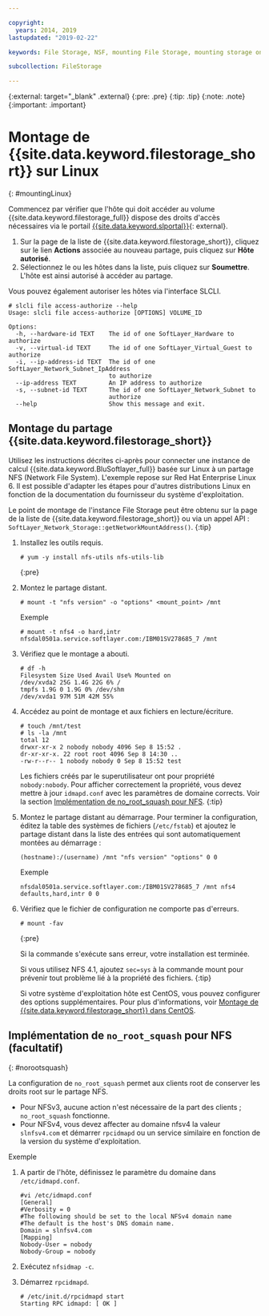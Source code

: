 ```yaml
---

copyright:
  years: 2014, 2019
lastupdated: "2019-02-22"

keywords: File Storage, NSF, mounting File Storage, mounting storage on Linux,

subcollection: FileStorage

---
```

{:external: target="_blank" .external}
{:pre: .pre}
{:tip: .tip}
{:note: .note}
{:important: .important}

# Montage de {{site.data.keyword.filestorage_short}} sur Linux
{: #mountingLinux}

Commencez par vérifier que l'hôte qui doit accéder au volume {{site.data.keyword.filestorage_full}} dispose des droits d'accès nécessaires via le portail [{{site.data.keyword.slportal}}](https://control.softlayer.com/){: external}.

1. Sur la page de la liste de {{site.data.keyword.filestorage_short}}, cliquez sur le lien **Actions** associée au nouveau partage, puis cliquez sur **Hôte autorisé**.
2. Sélectionnez le ou les hôtes dans la liste, puis cliquez sur **Soumettre**. L'hôte est ainsi autorisé à accéder au partage.

Vous pouvez également autoriser les hôtes via l'interface SLCLI.
```
# slcli file access-authorize --help
Usage: slcli file access-authorize [OPTIONS] VOLUME_ID

Options:
  -h, --hardware-id TEXT    The id of one SoftLayer_Hardware to authorize
  -v, --virtual-id TEXT     The id of one SoftLayer_Virtual_Guest to authorize
  -i, --ip-address-id TEXT  The id of one SoftLayer_Network_Subnet_IpAddress
                            to authorize
  --ip-address TEXT         An IP address to authorize
  -s, --subnet-id TEXT      The id of one SoftLayer_Network_Subnet to
                            authorize
  --help                    Show this message and exit.
```

## Montage du partage {{site.data.keyword.filestorage_short}}

Utilisez les instructions décrites ci-après pour connecter une instance de calcul {{site.data.keyword.BluSoftlayer_full}} basée sur Linux à un partage NFS (Network File System). L'exemple repose sur Red Hat Enterprise Linux 6. Il est possible d'adapter les étapes pour d'autres distributions Linux en fonction de la documentation du fournisseur du système d'exploitation.

Le point de montage de l'instance File Storage peut être obtenu sur la page de la liste de {{site.data.keyword.filestorage_short}} ou via un appel API : `SoftLayer_Network_Storage::getNetworkMountAddress()`.
{:tip}

1. Installez les outils requis.
   ```
   # yum -y install nfs-utils nfs-utils-lib
   ```
   {:pre}

2. Montez le partage distant.
   ```
   # mount -t "nfs version" -o "options" <mount_point> /mnt
   ```

   Exemple
   ```
   # mount -t nfs4 -o hard,intr
   nfsdal0501a.service.softlayer.com:/IBM01SV278685_7 /mnt
   ```

3. Vérifiez que le montage a abouti.
   ```
   # df -h
   Filesystem Size Used Avail Use% Mounted on
   /dev/xvda2 25G 1.4G 22G 6% /
   tmpfs 1.9G 0 1.9G 0% /dev/shm
   /dev/xvda1 97M 51M 42M 55%
   ```

4. Accédez au point de montage et aux fichiers en lecture/écriture.
   ```
   # touch /mnt/test
   # ls -la /mnt
   total 12
   drwxr-xr-x 2 nobody nobody 4096 Sep 8 15:52 .
   dr-xr-xr-x. 22 root root 4096 Sep 8 14:30 ..
   -rw-r--r-- 1 nobody nobody 0 Sep 8 15:52 test
   ```

   Les fichiers créés par le superutilisateur ont pour propriété `nobody:nobody`. Pour afficher correctement la propriété, vous devez mettre à jour `idmapd.conf` avec les paramètres de domaine corrects. Voir la section [Implémentation de no_root_squash pour NFS](#norootsquash).
   {:tip}

5. Montez le partage distant au démarrage. Pour terminer la configuration, éditez la table des systèmes de fichiers (`/etc/fstab`) et ajoutez le partage distant dans la liste des entrées qui sont automatiquement montées au démarrage :

   ```
   (hostname):/(username) /mnt "nfs version" "options" 0 0
   ```

   Exemple

   ```
   nfsdal0501a.service.softlayer.com:/IBM01SV278685_7 /mnt nfs4 defaults,hard,intr 0 0
   ```

6. Vérifiez que le fichier de configuration ne comporte pas d'erreurs.

   ```
   # mount -fav
   ```
   {:pre}

   Si la commande s'exécute sans erreur, votre installation est terminée.

   Si vous utilisez NFS 4.1, ajoutez `sec=sys` à la commande mount pour prévenir tout problème lié à la propriété des fichiers.
   {:tip}

   Si votre système d'exploitation hôte est CentOS, vous pouvez configurer des options supplémentaires. Pour plus d'informations, voir [Montage de {{site.data.keyword.filestorage_short}} dans CentOS](/docs/infrastructure/FileStorage?topic=FileStorage-mountingCentOS).


## Implémentation de `no_root_squash` pour NFS (facultatif)
{: #norootsquash}

La configuration de `no_root_squash` permet aux clients root de conserver les droits root sur le partage NFS.
- Pour NFSv3, aucune action n'est nécessaire de la part des clients ; `no_root_squash` fonctionne.
- Pour NFSv4, vous devez affecter au domaine nfsv4 la valeur `slnfsv4.com` et démarrer `rpcidmapd` ou un service similaire en fonction de la version du système d'exploitation.

Exemple

1. A partir de l'hôte, définissez le paramètre du domaine dans `/etc/idmapd.conf`.

   ```
   #vi /etc/idmapd.conf
   [General]
   #Verbosity = 0
   #The following should be set to the local NFSv4 domain name
   #The default is the host's DNS domain name.
   Domain = slnfsv4.com
   [Mapping]
   Nobody-User = nobody
   Nobody-Group = nobody
   ```

2. Exécutez `nfsidmap -c`.
3. Démarrez `rpcidmapd`.
   ```
   # /etc/init.d/rpcidmapd start
   Starting RPC idmapd: [ OK ]
   ```

